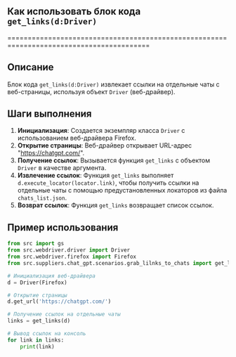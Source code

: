 ## Как использовать блок кода `get_links(d:Driver)`
=========================================================================================

Описание
-------------------------
Блок кода `get_links(d:Driver)` извлекает ссылки на отдельные чаты с веб-страницы, используя объект `Driver` (веб-драйвер).

Шаги выполнения
-------------------------
1. **Инициализация**: Создается экземпляр класса `Driver` с использованием веб-драйвера Firefox.
2. **Открытие страницы**: Веб-драйвер открывает URL-адрес "https://chatgpt.com/".
3. **Получение ссылок**: Вызывается функция `get_links` с объектом `Driver` в качестве аргумента.
4. **Извлечение ссылок**: Функция `get_links` выполняет `d.execute_locator(locator.link)`, чтобы получить ссылки на отдельные чаты с помощью предустановленных локаторов из файла `chats_list.json`.
5. **Возврат ссылок**: Функция `get_links` возвращает список ссылок.

Пример использования
-------------------------

```python
from src import gs
from src.webdriver.driver import Driver
from src.webdriver.firefox import Firefox
from src.suppliers.chat_gpt.scenarios.grab_lilnks_to_chats import get_links

# Инициализация веб-драйвера
d = Driver(Firefox)

# Открытие страницы
d.get_url('https://chatgpt.com/')

# Получение ссылок на отдельные чаты
links = get_links(d)

# Вывод ссылок на консоль
for link in links:
    print(link)
```